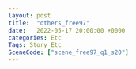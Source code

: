 ```yaml
---
layout: post
title:  "others_free97"
date:   2022-05-17 20:00:00 +0000
categories: Etc
Tags: Story Etc
SceneCode: ["scene_free97_q1_s20"]
---
```

